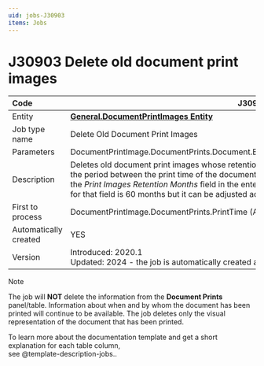 ```yaml
---
uid: jobs-J30903
items: Jobs
---
```


# J30903 Deletе old document print images

| Code                  | J30903                                                       |
| :-------------------- | ------------------------------------------------------------ |
| Entity                | **[General.DocumentPrintImages Entity](https://docs.erp.net/model/entities/General.DocumentPrintImages.html)**                                 |
| Job type name         | Deletе Old Document Print Images                             |
| Parameters            | DocumentPrintImage.DocumentPrints.Document.EnterpriseCompany.PrintImagesRetentionMonths |
| Description           | Deletes old document print images whose retention period has expired. Expiration occurs when the period between the print time of the document image and today is larger than the period set in the *Print Images Retention Months* field in the enterprise company's definition. The default value for that field is 60 months but it can be adjusted according to the company's needs. |
| First to process      | DocumentPrintImage.DocumentPrints.PrintTime (ASC)            |
| Automatically created | YES                                                          |
| Version               | Introduced: 2020.1<br> Updated: 2024 - the job is automatically created and activated into the databases|

> [!Note]
> 
> The job will **NOT** delete the information from the **Document Prints** panel/table. Information about when and by whom the document has been printed will continue to be available. The job deletes only the visual representation of the document that has been printed.

To learn more about the documentation template and get a short explanation for each table column, <br> see @template-description-jobs..
